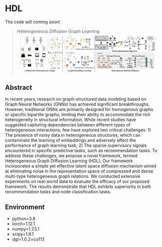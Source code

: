 # HDL
The code will coming soon!
>Heterogeneous Diffusion Graph Learning
![model](./HDL.jpg)
## Abstract
In recent years, research on graph-structured data modeling based
on Graph Neural Networks (GNNs) has achieved significant breakthroughs.
However, traditional GNNs are primarily designed for
homogenous graphs or specific bipartite graphs, limiting their ability
to accommodate the rich heterogeneity in structural information.
While recent studies have suggested capturing dependencies
between different types of heterogeneous interactions, few have
explored two critical challenges: 1) The presence of noisy data in
heterogeneous structures, which can contaminate the learning of
embeddings and adversely affect the performance of graph learning
task; 2) The sparse supervisory signals encountered in specific
predictive tasks, such as recommendation tasks. To address these
challenges, we propose a novel framework, termed Heterogeneous
Graph Diffusion Learning (HDL). Our framework incorporates a
simple yet effective latent space diffusion mechanism aimed at eliminating
noise in the representation space of compressed and dense
multi-type heterogeneous graph relations. We conducted extensive
experiments on real-world data to evaluate the efficacy of our
proposed framework. The results demonstrate that HDL exhibits
superiority in both recommendation tasks and node classification
tasks.
## Environment
- python=3.8
- torch=1.12.1
- numpy=1.23.1
- scipy=1.9.1
- dgl=1.0.2+cu113
